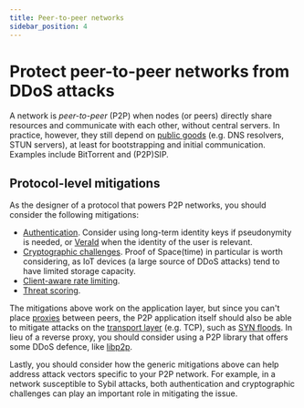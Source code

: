 ```yaml
---
title: Peer-to-peer networks
sidebar_position: 4
---
```


# Protect peer-to-peer networks from DDoS attacks

A network is _peer-to-peer_ (P2P) when nodes (or peers) directly share resources and communicate with each other, without central servers.
In practice, however, they still depend on [public goods](./public-goods.md) (e.g. DNS resolvers, STUN servers), at least for bootstrapping and initial communication.
Examples include BitTorrent and (P2P)SIP.

## Protocol-level mitigations

As the designer of a protocol that powers P2P networks, you should consider the following mitigations:

- [Authentication](../mitigations/authentication). Consider using long-term identity keys if pseudonymity is needed, or [VeraId](https://veraid.net) when the identity of the user is relevant.
- [Cryptographic challenges](../mitigations/crypto-challenges.md). Proof of Space(time) in particular is worth considering, as IoT devices (a large source of DDoS attacks) tend to have limited storage capacity.
- [Client-aware rate limiting](../mitigations/rate-limiting.md).
- [Threat scoring](../mitigations/threat-scoring.md).

The mitigations above work on the application layer,
but since you can't place [proxies](../mitigations/reverse-proxies.md) between peers,
the P2P application itself should also be able to mitigate attacks on the [transport layer](https://en.wikipedia.org/wiki/Transport_layer) (e.g. TCP),
such as [SYN floods](https://en.wikipedia.org/wiki/SYN_flood).
In lieu of a reverse proxy, you should consider using a P2P library that offers some DDoS defence, like [libp2p](https://docs.libp2p.io/concepts/security/dos-mitigation/).

Lastly, you should consider how the generic mitigations above can help address attack vectors specific to your P2P network. For example, in a network susceptible to Sybil attacks, both authentication and cryptographic challenges can play an important role in mitigating the issue.
